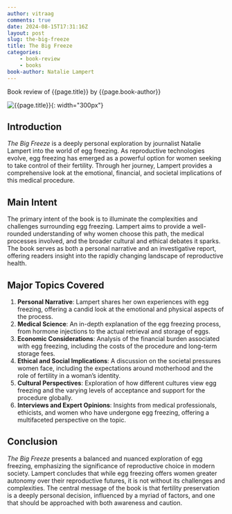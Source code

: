 ```yaml
---
author: vitraag
comments: true
date: 2024-08-15T17:31:16Z
layout: post
slug: the-big-freeze 
title: The Big Freeze
categories:
    - book-review
    - books
book-author: Natalie Lampert
---
```

Book review of {{page.title}} by {{page.book-author}}

![{{page.title}}]({{site.url}}{{site.baseurl}}/assets/images/books/{{page.slug}}.jpg){: width="300px"}

## Introduction
*The Big Freeze* is a deeply personal exploration by journalist Natalie Lampert into the world of egg freezing. As reproductive technologies evolve, egg freezing has emerged as a powerful option for women seeking to take control of their fertility. Through her journey, Lampert provides a comprehensive look at the emotional, financial, and societal implications of this medical procedure.

## Main Intent
The primary intent of the book is to illuminate the complexities and challenges surrounding egg freezing. Lampert aims to provide a well-rounded understanding of why women choose this path, the medical processes involved, and the broader cultural and ethical debates it sparks. The book serves as both a personal narrative and an investigative report, offering readers insight into the rapidly changing landscape of reproductive health.

## Major Topics Covered
1. **Personal Narrative**: Lampert shares her own experiences with egg freezing, offering a candid look at the emotional and physical aspects of the process.
2. **Medical Science**: An in-depth explanation of the egg freezing process, from hormone injections to the actual retrieval and storage of eggs.
3. **Economic Considerations**: Analysis of the financial burden associated with egg freezing, including the costs of the procedure and long-term storage fees.
4. **Ethical and Social Implications**: A discussion on the societal pressures women face, including the expectations around motherhood and the role of fertility in a woman’s identity.
5. **Cultural Perspectives**: Exploration of how different cultures view egg freezing and the varying levels of acceptance and support for the procedure globally.
6. **Interviews and Expert Opinions**: Insights from medical professionals, ethicists, and women who have undergone egg freezing, offering a multifaceted perspective on the topic.

## Conclusion
*The Big Freeze* presents a balanced and nuanced exploration of egg freezing, emphasizing the significance of reproductive choice in modern society. Lampert concludes that while egg freezing offers women greater autonomy over their reproductive futures, it is not without its challenges and complexities. The central message of the book is that fertility preservation is a deeply personal decision, influenced by a myriad of factors, and one that should be approached with both awareness and caution.

